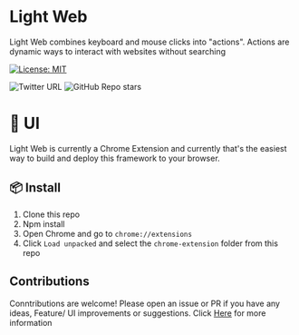 # Light Web 

Light Web combines keyboard and mouse clicks into "actions". Actions are dynamic ways to interact with websites without searching

[![License: MIT](https://img.shields.io/badge/License-MIT-yellow.svg)](https://opensource.org/licenses/MIT)

![Twitter URL](https://img.shields.io/twitter/url?label=Light%20AI&style=social&url=https%3A%2F%2Ftwitter.com%2FLightAI)
![GitHub Repo stars](https://img.shields.io/github/stars/light-hq/LightWeb?style=social)


# 🎨 UI 

Light Web is currently a Chrome Extension and currently that's the easiest way to build and deploy this framework to your browser.

## 📦 Install

1. Clone this repo
2. Npm install
2. Open Chrome and go to `chrome://extensions`
3. Click `Load unpacked` and select the `chrome-extension` folder from this repo


## Contributions 
Conntributions are welcome! Please open an issue or PR if you have any ideas, Feature/ UI improvements or suggestions. Click [Here](.contributions/CONTRIBUTING.md) for more information